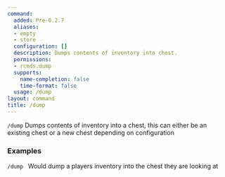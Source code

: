 ```yaml
---
command:
  added: Pre-0.2.7
  aliases:
  - empty
  - store
  configuration: []
  description: Dumps contents of inventory into chest.
  permissions:
  - rcmds.dump
  supports:
    name-completion: false
    time-format: false
  usage: /dump
layout: command
title: /dump
---
```


```/dump``` Dumps contents of inventory into a chest, this can either be an existing chest or a new chest depending on configuration

### Examples
```/dump ``` Would dump a players inventory into the chest they are looking at

